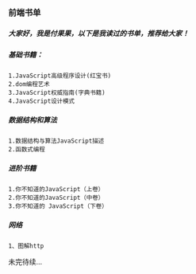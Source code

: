 ### 前端书单

##### 大家好，我是付果果，以下是我读过的书单，推荐给大家！

##### 基础书籍：

```
1.JavaScript高级程序设计(红宝书)
2.dom编程艺术
3.JavaScript权威指南(字典书籍)
4.JavaScript设计模式
```

##### 数据结构和算法

```
1.数据结构与算法JavaScript描述
2.函数式编程
```

##### 进阶书籍

```
1.你不知道的JavaScript（上卷）
2.你不知道的JavaScript（中卷）
3.你不知道的 JavaScript（下卷）
```

##### 网络
```
1、图解http
```

未完待续...



